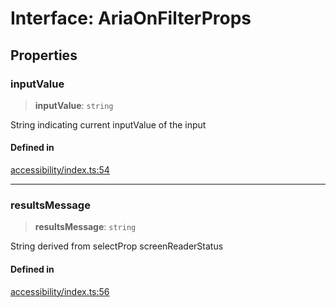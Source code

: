 # Interface: AriaOnFilterProps

## Properties

### inputValue

> **inputValue**: `string`

String indicating current inputValue of the input

#### Defined in

[accessibility/index.ts:54](https://github.com/cluk3/react-select/blob/ed039925bb007c645df3b023879a7c98ae8eeccd/packages/react-select/src/accessibility/index.ts#L54)

***

### resultsMessage

> **resultsMessage**: `string`

String derived from selectProp screenReaderStatus

#### Defined in

[accessibility/index.ts:56](https://github.com/cluk3/react-select/blob/ed039925bb007c645df3b023879a7c98ae8eeccd/packages/react-select/src/accessibility/index.ts#L56)
